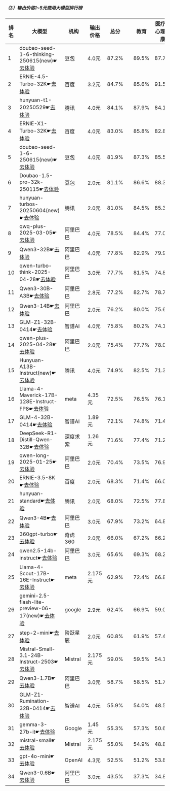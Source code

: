 ##### （3）输出价格1~5元商用大模型排行榜
|排名|大模型|机构|输出价格|总分| |教育|医疗与心理健康|金融|法律与行政公务|推理与数学计算|语言与指令遵从|
|---|-----|---|-------|---|-|---|-----------|----|-----------|------------|-----------|
|1|doubao-seed-1-6-thinking-250615(new)☛[去体验](https://nonelinear.com/static/modelcompare.html?type=proprietary)|豆包|4.0元|87.2%| |        89.5%|87.7%|84.4%|        84.8%|88.9%|87.9%|
|2|ERNIE-4.5-Turbo-32K☛[去体验](https://nonelinear.com/static/modelcompare.html?type=proprietary)|百度|3.2元|84.7%| |        85.6%|91.5%|85.8%|        81.5%|76.7%|87.1%|
|3|hunyuan-t1-20250529☛[去体验](https://nonelinear.com/static/modelcompare.html?type=proprietary)|腾讯|4.0元|84.1%| |        87.9%|84.1%|81.7%|        80.3%|81.1%|89.3%|
|4|ERNIE-X1-Turbo-32K☛[去体验](https://nonelinear.com/static/modelcompare.html?type=proprietary)|百度|4.0元|83.0%| |        85.8%|82.8%|82.5%|        81.2%|78.0%|87.8%|
|5|doubao-seed-1-6-250615(new)☛[去体验](https://nonelinear.com/static/modelcompare.html?type=proprietary)|豆包|4.0元|81.9%| |        87.3%|85.5%|82.0%|        82.7%|70.1%|84.1%|
|6|Doubao-1.5-pro-32k-250115☛[去体验](https://nonelinear.com/static/modelcompare.html?type=proprietary)|豆包|2.0元|81.1%| |        86.6%|88.3%|83.3%|        75.7%|66.7%|86.2%|
|7|hunyuan-turbos-20250604(new)☛[去体验](https://nonelinear.com/static/modelcompare.html?type=proprietary)|腾讯|2.0元|81.0%| |        84.5%|85.3%|81.4%|        79.7%|69.7%|85.3%|
|8|qwq-plus-2025-03-05☛[去体验](https://nonelinear.com/static/modelcompare.html?type=proprietary)|阿里巴巴|4.0元|78.5%| |        84.4%|77.0%|78.2%|        73.0%|79.3%|78.8%|
|9|Qwen3-32B☛[去体验](https://nonelinear.com/static/modelcompare.html?type=open-source)|阿里巴巴|4.0元|77.8%| |        82.9%|79.9%|79.7%|        69.3%|75.3%|79.5%|
|10|qwen-turbo-think-2025-04-28☛[去体验](https://nonelinear.com/static/modelcompare.html?type=proprietary)|阿里巴巴|3.0元|77.7%| |        81.5%|74.8%|73.8%|        72.5%|80.9%|82.5%|
|11|Qwen3-30B-A3B☛[去体验](https://nonelinear.com/static/modelcompare.html?type=open-source)|阿里巴巴|2.8元|77.2%| |        82.7%|78.7%|78.4%|        62.8%|78.3%|82.3%|
|12|Qwen3-14B☛[去体验](https://nonelinear.com/static/modelcompare.html?type=open-source)|阿里巴巴|2.0元|76.2%| |        80.0%|75.6%|80.2%|        66.2%|76.2%|79.0%|
|13|GLM-Z1-32B-0414☛[去体验](https://nonelinear.com/static/modelcompare.html?type=open-source)|智谱AI|4.0元|75.8%| |        80.2%|74.1%|74.0%|        71.7%|76.7%|78.2%|
|14|qwen-plus-2025-04-28☛[去体验](https://nonelinear.com/static/modelcompare.html?type=proprietary)|阿里巴巴|2.0元|75.4%| |        77.7%|78.0%|78.3%|        71.2%|66.6%|80.8%|
|15|Hunyuan-A13B-Instruct(new)☛[去体验](https://nonelinear.com/static/modelcompare.html?type=open-source)|腾讯|4.0元|74.9%| |        82.5%|71.3%|69.4%|        72.3%|73.4%|80.6%|
|16|Llama-4-Maverick-17B-128E-Instruct-FP8☛[去体验](https://nonelinear.com/static/modelcompare.html?type=open-source)|meta|4.35元|72.5%| |        76.5%|76.1%|72.1%|        64.5%|66.8%|78.7%|
|17|GLM-4-32B-0414☛[去体验](https://nonelinear.com/static/modelcompare.html?type=open-source)|智谱AI|1.89元|72.1%| |        74.8%|71.4%|72.7%|        69.0%|64.8%|79.8%|
|18|DeepSeek-R1-Distill-Qwen-32B☛[去体验](https://nonelinear.com/static/modelcompare.html?type=open-source)|深度求索|1.26元|71.6%| |        77.4%|71.2%|72.8%|        65.5%|68.6%|74.1%|
|19|qwen-long-2025-01-25☛[去体验](https://nonelinear.com/static/modelcompare.html?type=proprietary)|阿里巴巴|2.0元|70.4%| |        73.5%|76.9%|76.9%|        61.3%|56.9%|76.9%|
|20|ERNIE-3.5-8K☛[去体验](https://nonelinear.com/static/modelcompare.html?type=proprietary)|百度|2.0元|68.3%| |        71.4%|66.0%|67.7%|        66.2%|56.6%|81.8%|
|21|hunyuan-standard☛[去体验](https://nonelinear.com/static/modelcompare.html?type=proprietary)|腾讯|2.0元|68.0%| |        72.5%|77.8%|71.2%|        55.3%|53.7%|77.7%|
|22|Qwen3-4B☛[去体验](https://nonelinear.com/static/modelcompare.html?type=open-source)|阿里巴巴|3.0元|67.9%| |        73.2%|64.8%|70.6%|        53.0%|69.4%|76.2%|
|23|360gpt-turbo☛[去体验](https://nonelinear.com/static/modelcompare.html?type=proprietary)|奇虎360|2.0元|66.0%| |        67.2%|66.2%|69.3%|        58.2%|60.2%|75.0%|
|24|qwen2.5-14b-instruct☛[去体验](https://nonelinear.com/static/modelcompare.html?type=open-source)|阿里巴巴|3.0元|65.6%| |        69.3%|68.2%|67.7%|        58.2%|54.8%|75.5%|
|25|Llama-4-Scout-17B-16E-Instruct☛[去体验](https://nonelinear.com/static/modelcompare.html?type=open-source)|meta|2.175元|62.9%| |        72.4%|66.8%|61.9%|        44.5%|58.9%|73.0%|
|26|gemini-2.5-flash-lite-preview-06-17(new)☛[去体验](https://nonelinear.com/static/modelcompare.html?type=proprietary)|google|2.9元|62.4%| |        66.9%|59.0%|58.9%|        52.8%|65.1%|71.5%|
|27|step-2-mini☛[去体验](https://nonelinear.com/static/modelcompare.html?type=proprietary)|阶跃星辰|2.0元|60.8%| |        61.9%|57.4%|66.1%|        51.0%|56.7%|71.5%|
|28|Mistral-Small-3.1-24B-Instruct-2503☛[去体验](https://nonelinear.com/static/modelcompare.html?type=open-source)|Mistral|2.175元|59.0%| |        59.5%|54.1%|60.1%|        46.0%|59.9%|74.3%|
|29|Qwen3-1.7B☛[去体验](https://nonelinear.com/static/modelcompare.html?type=open-source)|阿里巴巴|3.0元|58.7%| |        58.5%|51.7%|59.1%|        46.0%|64.1%|73.0%|
|30|GLM-Z1-Rumination-32B-0414☛[去体验](https://nonelinear.com/static/modelcompare.html?type=open-source)|智谱AI|4.0元|55.9%| |        54.0%|48.5%|51.8%|        47.2%|67.1%|66.5%|
|31|gemma-3-27b-it☛[去体验](https://nonelinear.com/static/modelcompare.html?type=open-source)|Google|1.45元|55.3%| |        57.3%|50.6%|56.4%|        39.7%|61.7%|66.0%|
|32|mistral-small☛[去体验](https://nonelinear.com/static/modelcompare.html?type=proprietary)|Mistral|2.175元|55.0%| |        54.9%|48.8%|58.6%|        42.5%|56.4%|68.8%|
|33|gpt-4o-mini☛[去体验](https://nonelinear.com/static/modelcompare.html?type=proprietary)|OpenAI|4.3元|52.5%| |        51.2%|53.8%|56.8%|        29.0%|55.1%|69.0%|
|34|Qwen3-0.6B☛[去体验](https://nonelinear.com/static/modelcompare.html?type=open-source)|阿里巴巴|3.0元|43.5%| |        37.3%|34.8%|40.5%|        30.7%|51.2%|66.9%|
    
